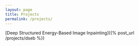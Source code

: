 ```yaml
---
layout: page
title: Projects
permalink: /projects/
---
```


[Deep Structured Energy-Based Image Inpainting]({% post_url /projects/dseb %})
